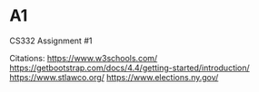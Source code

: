 # A1
CS332 Assignment #1

Citations: 
https://www.w3schools.com/
https://getbootstrap.com/docs/4.4/getting-started/introduction/
https://www.stlawco.org/
https://www.elections.ny.gov/

